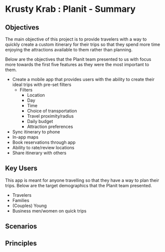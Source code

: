 # Krusty Krab : Planit - Summary

## Objectives

The main objective of this project is to provide travelers with a way to quickly create a custom itinerary for their trips so that they spend more time enjoying the attractions available to them rather than planning. 

Below are the objectives that the Planit team presented to us with focus more towards the first five features as they were the most important to them.

- Create a mobile app that provides users with the ability to create their ideal trips with pre-set filters
  - Filters
    - Location
    - Day
    - Time
    - Choice of transportation
    - Travel proximity/radius
    - Daily budget
    - Attraction preferences
-  Sync itinerary to phone
-  In-app maps
-  Book reservations through app
-  Ability to rate/review locations
-  Share itinerary with others 

## Key Users

This app is meant for anyone travelling so that they have a way to plan their trips. Below are the target demographics that the Planit team presented.

- Travelers
- Families 
- (Couples) Young
- Business men/women on quick trips

## Scenarios



## Principles



